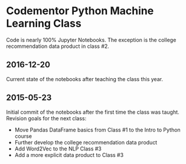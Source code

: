 # Codementor Python Machine Learning Class #

Code is nearly 100% Jupyter Notebooks.  The exception is the college recommendation data product in class #2.

## 2016-12-20
Current state of the notebooks after teaching the class this year.

## 2015-05-23
Initial commit of the notebooks after the first time the class was taught.  Revision goals for the next class:

* Move Pandas DataFrame basics from Class #1 to the Intro to Python course
* Further develop the college recommendation data product
* Add Word2Vec to the NLP Class #3
* Add a more explicit data product to Class #3